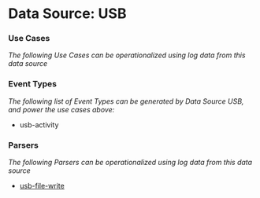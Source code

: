Data Source: USB
================

### Use Cases

_The following Use Cases can be operationalized using log data from this data source_



### Event Types

_The following list of Event Types can be generated by Data Source USB, and power the use cases above:_

- usb-activity


### Parsers

_The following Parsers can be operationalized using log data from this data source_

* [usb-file-write](parserContent_usb-file-write.md)
